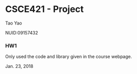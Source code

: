 CSCE421 - Project
================
Tao Yao 

NUID:09157432


### HW1
Only used the code and library given in the course webpage. 

Jan. 23, 2018
